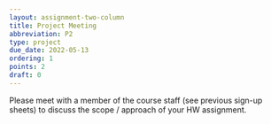 ```yaml
---
layout: assignment-two-column
title: Project Meeting
abbreviation: P2
type: project
due_date: 2022-05-13
ordering: 1 
points: 2
draft: 0
---
```


Please meet with a member of the course staff (see previous sign-up sheets) to discuss the scope / approach of your HW assignment.